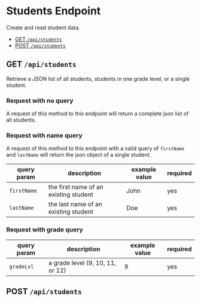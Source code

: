 # Students Endpoint

Create and read student data.

-   [GET `/api/students`](#get-apistudents)
-   [POST `/api/students`](#post-apistudents)

## GET `/api/students`

Retrieve a JSON list of all students, students in one grade level, or a single
student. 

### Request with no query

A request of this method to this endpoint will return a complete json list of all students.

### Request with name query

A request of this method to this endpoint with a valid query of `firstName` and `lastName` will return the json object of a single student. 

| query param | description                           | example value | required |
|-------------|---------------------------------------|---------------|----------|
| `firstName` | the first name of an existing student | John          | yes      |
| `lastName`  | the last name of an existing student  | Doe           | yes      |

### Request with grade query

| query param | description                        | example value | required |
|-------------|------------------------------------|---------------|----------|
| `gradeLvl`  | a grade level (9, 10, 11, or 12) | 9             | yes      |





## POST `/api/students`
